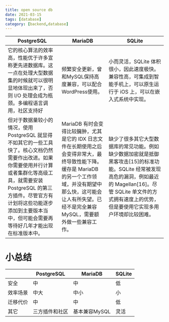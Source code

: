 ```yaml
---
title: open source db
date: 2021-03-15
tags: [database]
category: [backend,database]
---
```



|PostgreSQL|MariaDB|SQLite|
|---|---|---|
| 它的核心算法的效率高，性能优于许多宣称更先进数据库。这一点在处理大型数据集的时候就可以很明显地体现出来了，否则 I/O 处理会成为瓶颈。多编程语言调用，社区支持好| 频繁安全更新，曾和MySQL保持高度兼容，可以配合WordPress使用。|小而灵活，SQLite 体积很小，因此速度极快。兼容性高，可集成到智能手机上，可以原生运行于 iOS 上，可以在嵌入式系统中实现。|
|但对于数据量较小的情况，使用 PostgreSQL 就显得不如其它的一些工具快了。核心文档仍然需要作出改进。如果你需要使用并行计算或者集群化等高级工具，就需要安装 PostgreSQL 的第三方插件。尽管官方有计划将这些功能逐步添加到主要版本当中，但可能会需要再等待好几年才能出现在标准版本中。|MariaDB 有时会变得比较臃肿，尤其是它的 IDX 日志文件在长期使用之后会变得非常大，最终导致性能下降。缓存是 MariaDB 的另一个工作领域，并没有期望中那么快，这可能会让人有所失望。已经不是完全兼容 MySQL，需要额外做一些兼容工作。| 缺少了很多其它大型数据库的常见功能。例如缺少数据加密就是抵御黑客攻击[15]的标准功能。SQLite 经常被发现高危的漏洞，例如最近的 Magellan[16]。尽管 SQLite 单文件的方式拥有速度上的优势，但是要使用它实现多用户环境却比较困难。|

# 小总结

||PostgreSQL|MariaDB|SQLite|
|---|---|---|---|
|安全|中|中|低|
|效率场景|中大|中小|小|
|迁移代价|中|中|低|
|其它|三方插件和社区|基本兼容MySQL|灵活|
